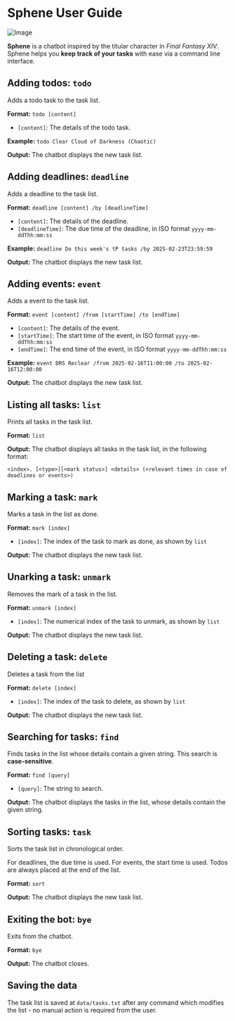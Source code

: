 # Sphene User Guide

![Image](https://nhatminh0208.github.io/ip/Ui.png)

**Sphene** is a chatbot inspired by the titular character in *Final Fantasy XIV*.
Sphene helps you **keep track of your tasks** with ease via a command line interface.

## Adding todos: `todo`

Adds a todo task to the task list.

**Format:** `todo [content]`

- `[content]`: The details of the todo task.

**Example:** `todo Clear Cloud of Darkness (Chaotic)`

**Output:** The chatbot displays the new task list.

## Adding deadlines: `deadline`

Adds a deadline to the task list.

**Format:** `deadline [content] /by [deadlineTime]`

- `[content]`: The details of the deadline.
- `[deadlineTime]`: The due time of the deadline, in ISO format `yyyy-mm-ddThh:mm:ss`

**Example:** `deadline Do this week's tP tasks /by 2025-02-23T23:59:59`

**Output:** The chatbot displays the new task list.

## Adding events: `event`

Adds a event to the task list.

**Format:** `event [content] /from [startTime] /to [endTime]`

- `[content]`: The details of the event.
- `[startTime]`: The start time of the event, in ISO format `yyyy-mm-ddThh:mm:ss`
- `[endTime]`: The end time of the event, in ISO format `yyyy-mm-ddThh:mm:ss`

**Example:** `event DRS Reclear /from 2025-02-16T11:00:00 /to 2025-02-16T12:00:00`

**Output:** The chatbot displays the new task list.

## Listing all tasks: `list`

Prints all tasks in the task list.

**Format:** `list`

**Output:** The chatbot displays all tasks in the task list, in the following format:

`<index>. [<type>][<mark status>] <details> (<relevant times in case of deadlines or events>)`

## Marking a task: `mark`

Marks a task in the list as done.

**Format:** `mark [index]`

- `[index]`: The index of the task to mark as done, as shown by `list`

**Output:** The chatbot displays the new task list.

## Unarking a task: `unmark`

Removes the mark of a task in the list.

**Format:** `unmark [index]`

- `[index]`: The numerical index of the task to unmark, as shown by `list`

**Output:** The chatbot displays the new task list.

## Deleting a task: `delete`

Deletes a task from the list

**Format:** `delete [index]`

- `[index]`: The index of the task to delete, as shown by `list`

**Output:** The chatbot displays the new task list.

## Searching for tasks: `find`

Finds tasks in the list whose details contain a given string.
This search is **case-sensitive**.

**Format:** `find [query]`

- `[query]`: The string to search.

**Output:** The chatbot displays the tasks in the list, whose details contain the given string.

## Sorting tasks: `task`

Sorts the task list in chronological order.

For deadlines, the due time is used. For events, the start time is used. Todos are always placed at the end of the list.

**Format:** `sort`

**Output:** The chatbot displays the new task list.

## Exiting the bot: `bye`

Exits from the chatbot.

**Format:** `bye`

**Output:** The chatbot closes.

## Saving the data

The task list is saved at `data/tasks.txt` after any command which modifies the list - no manual action
is required from the user.

